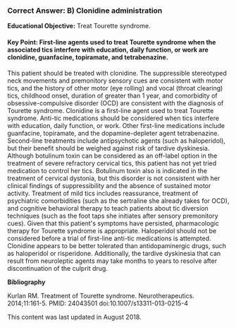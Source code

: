 
### Correct Answer: B) Clonidine administration 

**Educational Objective:** Treat Tourette syndrome.

#### **Key Point:** First-line agents used to treat Tourette syndrome when the associated tics interfere with education, daily function, or work are clonidine, guanfacine, topiramate, and tetrabenazine.

This patient should be treated with clonidine. The suppressible stereotyped neck movements and premonitory sensory cues are consistent with motor tics, and the history of other motor (eye rolling) and vocal (throat clearing) tics, childhood onset, duration of greater than 1 year, and comorbidity of obsessive-compulsive disorder (OCD) are consistent with the diagnosis of Tourette syndrome. Clonidine is a first-line agent used to treat Tourette syndrome. Anti-tic medications should be considered when tics interfere with education, daily function, or work. Other first-line medications include guanfacine, topiramate, and the dopamine-depleter agent tetrabenazine. Second-line treatments include antipsychotic agents (such as haloperidol), but their benefit should be weighed against risk of tardive dyskinesia.
Although botulinum toxin can be considered as an off-label option in the treatment of severe refractory cervical tics, this patient has not yet tried medication to control her tics. Botulinum toxin also is indicated in the treatment of cervical dystonia, but this disorder is not consistent with her clinical findings of suppressibility and the absence of sustained motor activity.
Treatment of mild tics includes reassurance, treatment of psychiatric comorbidities (such as the sertraline she already takes for OCD), and cognitive behavioral therapy to teach patients about tic diversion techniques (such as the foot taps she initiates after sensory premonitory cues). Given that this patient's symptoms have persisted, pharmacologic therapy for Tourette syndrome is appropriate.
Haloperidol should not be considered before a trial of first-line anti-tic medications is attempted. Clonidine appears to be better tolerated than antidopaminergic drugs, such as haloperidol or risperidone. Additionally, the tardive dyskinesia that can result from neuroleptic agents may take months to years to resolve after discontinuation of the culprit drug.

**Bibliography**

Kurlan RM. Treatment of Tourette syndrome. Neurotherapeutics. 2014;11:161-5. PMID: 24043501 doi:10.1007/s13311-013-0215-4

This content was last updated in August 2018.